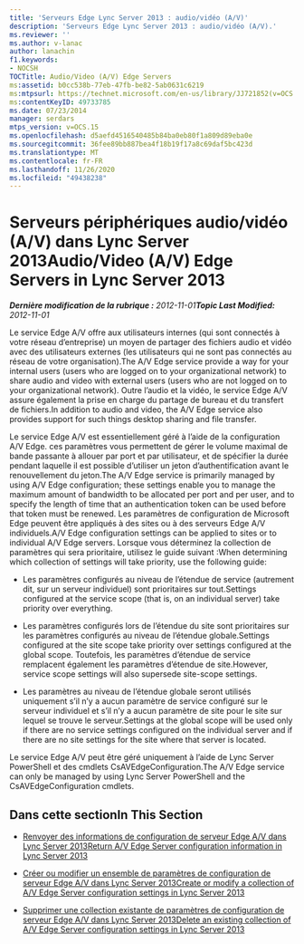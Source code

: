 ```yaml
---
title: 'Serveurs Edge Lync Server 2013 : audio/vidéo (A/V)'
description: 'Serveurs Edge Lync Server 2013 : audio/vidéo (A/V).'
ms.reviewer: ''
ms.author: v-lanac
author: lanachin
f1.keywords:
- NOCSH
TOCTitle: Audio/Video (A/V) Edge Servers
ms:assetid: b0cc538b-77eb-47fb-be82-5ab0631c6219
ms:mtpsurl: https://technet.microsoft.com/en-us/library/JJ721852(v=OCS.15)
ms:contentKeyID: 49733785
ms.date: 07/23/2014
manager: serdars
mtps_version: v=OCS.15
ms.openlocfilehash: d5aefd4516540485b84ba0eb80f1a809d89eba0e
ms.sourcegitcommit: 36fee89bb887bea4f18b19f17a8c69daf5bc423d
ms.translationtype: MT
ms.contentlocale: fr-FR
ms.lasthandoff: 11/26/2020
ms.locfileid: "49438238"
---
```

# <a name="audiovideo-av-edge-servers-in-lync-server-2013"></a><span data-ttu-id="08d67-103">Serveurs périphériques audio/vidéo (A/V) dans Lync Server 2013</span><span class="sxs-lookup"><span data-stu-id="08d67-103">Audio/Video (A/V) Edge Servers in Lync Server 2013</span></span>

<div data-xmlns="http://www.w3.org/1999/xhtml">

<div class="topic" data-xmlns="http://www.w3.org/1999/xhtml" data-msxsl="urn:schemas-microsoft-com:xslt" data-cs="https://msdn.microsoft.com/">

<div data-asp="https://msdn2.microsoft.com/asp">



</div>

<div id="mainSection">

<div id="mainBody"><span data-ttu-id="08d67-104">

<span> </span></span><span class="sxs-lookup"><span data-stu-id="08d67-104">

<span> </span></span></span>

<span data-ttu-id="08d67-105">_**Dernière modification de la rubrique :** 2012-11-01_</span><span class="sxs-lookup"><span data-stu-id="08d67-105">_**Topic Last Modified:** 2012-11-01_</span></span>

<span data-ttu-id="08d67-106">Le service Edge A/V offre aux utilisateurs internes (qui sont connectés à votre réseau d’entreprise) un moyen de partager des fichiers audio et vidéo avec des utilisateurs externes (les utilisateurs qui ne sont pas connectés au réseau de votre organisation).</span><span class="sxs-lookup"><span data-stu-id="08d67-106">The A/V Edge service provide a way for your internal users (users who are logged on to your organizational network) to share audio and video with external users (users who are not logged on to your organizational network).</span></span> <span data-ttu-id="08d67-107">Outre l’audio et la vidéo, le service Edge A/V assure également la prise en charge du partage de bureau et du transfert de fichiers.</span><span class="sxs-lookup"><span data-stu-id="08d67-107">In addition to audio and video, the A/V Edge service also provides support for such things desktop sharing and file transfer.</span></span>

<span data-ttu-id="08d67-108">Le service Edge A/V est essentiellement géré à l’aide de la configuration A/V Edge. ces paramètres vous permettent de gérer le volume maximal de bande passante à allouer par port et par utilisateur, et de spécifier la durée pendant laquelle il est possible d’utiliser un jeton d’authentification avant le renouvellement du jeton.</span><span class="sxs-lookup"><span data-stu-id="08d67-108">The A/V Edge service is primarily managed by using A/V Edge configuration; these settings enable you to manage the maximum amount of bandwidth to be allocated per port and per user, and to specify the length of time that an authentication token can be used before that token must be renewed.</span></span> <span data-ttu-id="08d67-109">Les paramètres de configuration de Microsoft Edge peuvent être appliqués à des sites ou à des serveurs Edge A/V individuels.</span><span class="sxs-lookup"><span data-stu-id="08d67-109">A/V Edge configuration settings can be applied to sites or to individual A/V Edge servers.</span></span> <span data-ttu-id="08d67-110">Lorsque vous déterminez la collection de paramètres qui sera prioritaire, utilisez le guide suivant :</span><span class="sxs-lookup"><span data-stu-id="08d67-110">When determining which collection of settings will take priority, use the following guide:</span></span>

  - <span data-ttu-id="08d67-111">Les paramètres configurés au niveau de l’étendue de service (autrement dit, sur un serveur individuel) sont prioritaires sur tout.</span><span class="sxs-lookup"><span data-stu-id="08d67-111">Settings configured at the service scope (that is, on an individual server) take priority over everything.</span></span>

  - <span data-ttu-id="08d67-112">Les paramètres configurés lors de l’étendue du site sont prioritaires sur les paramètres configurés au niveau de l’étendue globale.</span><span class="sxs-lookup"><span data-stu-id="08d67-112">Settings configured at the site scope take priority over settings configured at the global scope.</span></span> <span data-ttu-id="08d67-113">Toutefois, les paramètres d’étendue de service remplacent également les paramètres d’étendue de site.</span><span class="sxs-lookup"><span data-stu-id="08d67-113">However, service scope settings will also supersede site-scope settings.</span></span>

  - <span data-ttu-id="08d67-114">Les paramètres au niveau de l’étendue globale seront utilisés uniquement s’il n’y a aucun paramètre de service configuré sur le serveur individuel et s’il n’y a aucun paramètre de site pour le site sur lequel se trouve le serveur.</span><span class="sxs-lookup"><span data-stu-id="08d67-114">Settings at the global scope will be used only if there are no service settings configured on the individual server and if there are no site settings for the site where that server is located.</span></span>

<span data-ttu-id="08d67-115">Le service Edge A/V peut être géré uniquement à l’aide de Lync Server PowerShell et des cmdlets CsAVEdgeConfiguration.</span><span class="sxs-lookup"><span data-stu-id="08d67-115">The A/V Edge service can only be managed by using Lync Server PowerShell and the CsAVEdgeConfiguration cmdlets.</span></span>

<div>

## <a name="in-this-section"></a><span data-ttu-id="08d67-116">Dans cette section</span><span class="sxs-lookup"><span data-stu-id="08d67-116">In This Section</span></span>

  - [<span data-ttu-id="08d67-117">Renvoyer des informations de configuration de serveur Edge A/V dans Lync Server 2013</span><span class="sxs-lookup"><span data-stu-id="08d67-117">Return A/V Edge Server configuration information in Lync Server 2013</span></span>](lync-server-2013-return-a-v-edge-server-configuration-information.md)

  - [<span data-ttu-id="08d67-118">Créer ou modifier un ensemble de paramètres de configuration de serveur Edge A/V dans Lync Server 2013</span><span class="sxs-lookup"><span data-stu-id="08d67-118">Create or modify a collection of A/V Edge Server configuration settings in Lync Server 2013</span></span>](lync-server-2013-create-or-modify-a-collection-of-a-v-edge-server-configuration-settings.md)

  - [<span data-ttu-id="08d67-119">Supprimer une collection existante de paramètres de configuration de serveur Edge A/V dans Lync Server 2013</span><span class="sxs-lookup"><span data-stu-id="08d67-119">Delete an existing collection of A/V Edge Server configuration settings in Lync Server 2013</span></span>](lync-server-2013-delete-an-existing-collection-of-a-v-edge-server-configuration-settings.md)

<span data-ttu-id="08d67-120"></div>

</div>

<span> </span>

</div>

</div>

</span><span class="sxs-lookup"><span data-stu-id="08d67-120"></div>

</div>

<span> </span>

</div>

</div>

</span></span></div>

